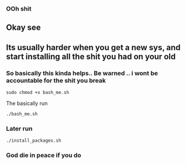 ### OOh shit


## Okay see

## Its usually harder when you get a new sys, and start installing all the shit you had on your old

### So basically this kinda helps.. Be warned .. i wont be accountable for the shit you break


```sudo chmod +x bash_me.sh``` 


The basically run 

```./bash_me.sh```


### Later run 


```./install_packages.sh```


### God die in peace if you do